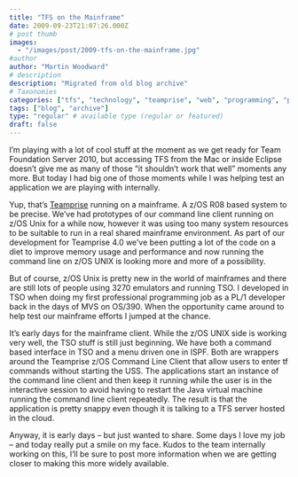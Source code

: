 ```yaml
---
title: "TFS on the Mainframe"
date: 2009-09-23T21:07:26.000Z
# post thumb
images:
  - "/images/post/2009-tfs-on-the-mainframe.jpg"
#author
author: "Martin Woodward"
# description
description: "Migrated from old blog archive"
# Taxonomies
categories: ["tfs", "technology", "teamprise", "web", "programming", "podcast"]
tags: ["blog", "archive"]
type: "regular" # available type (regular or featured)
draft: false
---
```


I’m playing with a lot of cool stuff at the moment as we get ready for Team Foundation Server 2010, but accessing TFS from the Mac or inside Eclipse doesn’t give me as many of those “it shouldn’t work that well” moments any more. But today I had big one of those moments while I was helping test an application we are playing with internally.

[](http://www.woodwardweb.com/WindowsLiveWriter/AccessingTFSfromtheMainframe_11B04/teampriz_2.png)

Yup, that’s [Teamprise](http://www.teamprise.com) running on a mainframe. A z/OS R08 based system to be precise. We’ve had prototypes of our command line client running on z/OS Unix for a while now, however it was using too many system resources to be suitable to run in a real shared mainframe environment. As part of our development for Teamprise 4.0 we’ve been putting a lot of the code on a diet to improve memory usage and performance and now running the command line on z/OS UNIX is looking more and more of a possibility.

But of course, z/OS Unix is pretty new in the world of mainframes and there are still lots of people using 3270 emulators and running TSO. I developed in TSO when doing my first professional programming job as a PL/1 developer back in the days of MVS on OS/390. When the opportunity came around to help test our mainframe efforts I jumped at the chance.

It’s early days for the mainframe client. While the z/OS UNIX side is working very well, the TSO stuff is still just beginning. We have both a command based interface in TSO and a menu driven one in ISPF. Both are wrappers around the Teamprise z/OS Command Line Client that allow users to enter tf commands without starting the USS. The applications start an instance of the command line client and then keep it running while the user is in the interactive session to avoid having to restart the Java virtual machine running the command line client repeatedly. The result is that the application is pretty snappy even though it is talking to a TFS server hosted in the cloud.

Anyway, it is early days – but just wanted to share. Some days I love my job – and today really put a smile on my face. Kudos to the team internally working on this, I’ll be sure to post more information when we are getting closer to making this more widely available.

